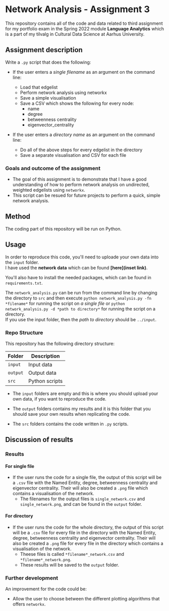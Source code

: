 # Network Analysis - Assignment 3
This repository contains all of the code and data related to third assignment for my portfolio exam in the Spring 2022 module **Language Analytics** which is a part of my tilvalg in Cultural Data Science at Aarhus University.  


## Assignment description 
Write a ```.py``` script that does the following: 
- If the user enters a *single filename* as an argument on the command line:
  - Load that edgelist
  - Perform network analysis using networkx
  - Save a simple visualisation
  - Save a CSV which shows the following for every node:
    - name
    - degree
    - betweenness centrality
    - eigenvector_centrality

- If the user enters a *directory name* as an argument on the command line:
  - Do all of the above steps for every edgelist in the directory
  - Save a separate visualisation and CSV for each file


### Goals and outcome of the assignment
- The goal of this assignment is to demonstrate that I have a good understanding of how to perform network analysis on undirected, weighted edgelists using ```networkx```. 
- This script can be resued for future projects to perform a quick, simple network analysis.

## Method
The coding part of this repository will be run on Python. 

## Usage
In order to reproduce this code, you'll need to uploade your own data into the ```input``` folder.   
I have used the **network data** which can be found **[here](inset link)**.  

You'll also have to install the needed packages, which can be found in ```requirements.txt```. 

The ```network_analysis.py``` can be run from the command line by changing the directory to ```src``` and then execute  ```python network_analysis.py -fn *filename*``` for running the script on *a single file* or ```python network_analysis.py -d *path to directory*``` for running the script on a directory.   
If you use the input folder, then the *path to directory* should be  ```../input```.

### Repo Structure  
This repository has the following directory structure:  

| **Folder** | **Description** |
| ----------- | ----------- |
| ```input``` | Input data |
| ```output``` | Output data |
| ```src``` | Python scripts |


- The ```input``` folders are empty and this is where you should upload your own data, if you want to reproduce the code.

- The ```output``` folders contains my results and it is this folder that you should save your own results when replicating the code. 

- The ```src``` folders contains the code written in ```.py``` scripts. 

## Discussion of results 
### Results
#### For single file
- If the user runs the code for a single file, the output of this script will be a ```.csv``` file with the Named Entity, degree, betweenness centrality and eigenvector centrality. Their will also be created a ```.png``` file which contains a visualisation of the network.
  - The filenames for the output files is ```single_network.csv``` and ```single_network.png```, and can be found in the ```output``` folder.

#### For directory
- If the user runs the code for the whole directory, the output of this script will be a ```.csv``` file for every file in the directory with the Named Entity, degree, betweenness centrality and eigenvector centrality. Their will also be created a ```.png``` file for every file in the directory which contains a visualisation of the network.
  - Theese files is called ```*filename*_network.csv``` and ```*filename*_network.png```. 
  - These results will be saved to the ```output``` folder.  
  
### Further development 
An improvement for the code could be:
- Allow the user to choose between the different plotting algorithms that offers ```networkx```.
